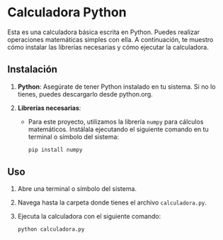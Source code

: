 # Calculadora Python

Esta es una calculadora básica escrita en Python. Puedes realizar operaciones matemáticas simples con ella. A continuación, te muestro cómo instalar las librerías necesarias y cómo ejecutar la calculadora.

## Instalación

1. **Python**: Asegúrate de tener Python instalado en tu sistema. Si no lo tienes, puedes descargarlo desde python.org.

2. **Librerías necesarias**:

   - Para este proyecto, utilizamos la librería `numpy` para cálculos matemáticos. Instálala ejecutando el siguiente comando en tu terminal o símbolo del sistema:

     ```bash
     pip install numpy
     ```

## Uso

1. Abre una terminal o símbolo del sistema.

2. Navega hasta la carpeta donde tienes el archivo `calculadora.py`.

3. Ejecuta la calculadora con el siguiente comando:

   ```bash
   python calculadora.py
   ```
